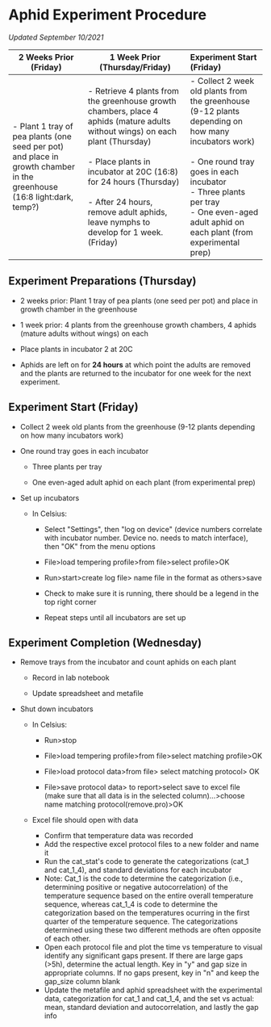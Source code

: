 # Aphid Experiment Procedure

*Updated September 10/2021*

| 2 Weeks Prior (Friday)                                       | 1 Week Prior (Thursday/Friday)                               | Experiment Start (Friday)                                    |
| ------------------------------------------------------------ | ------------------------------------------------------------ | :----------------------------------------------------------- |
| - Plant 1 tray of pea plants (one seed per pot) and place in growth chamber in the greenhouse (16:8 light:dark, temp?) | - Retrieve 4 plants from the greenhouse growth chambers, place 4 aphids (mature adults without wings) on each plant (Thursday) <br /><br /> - Place plants in incubator at 20C (16:8) for 24 hours (Thursday)<br /><br /> - After 24 hours, remove adult aphids, leave nymphs to develop for 1 week. (Friday) | - Collect 2 week old plants from the greenhouse (9-12 plants depending on how many incubators work) <br /><br /> - One round tray goes in each incubator <br />	 - Three plants per tray <br /> 	- One even-aged adult aphid on     	    each plant (from experimental	    prep) |

 ## Experiment Preparations (Thursday) 

-   2 weeks prior: Plant 1 tray of pea plants (one seed per pot) and place in growth chamber in the greenhouse

-   1 week prior: 4 plants from the greenhouse growth chambers, 4 aphids (mature adults without wings) on each
-   Place plants in incubator 2 at 20C
    
-   Aphids are left on for **24 hours** at which point the adults are removed and the plants are returned to the incubator for one week for the next experiment.

## Experiment Start (Friday)

-   Collect 2 week old plants from the greenhouse (9-12 plants depending on how many incubators work)

-   One round tray goes in each incubator

    -   Three plants per tray

    -   One even-aged adult aphid on each plant (from experimental prep)

-   Set up incubators

    -   In Celsius:

        -   Select "Settings", then "log on device" (device numbers correlate with incubator number. Device no. needs to match interface), then "OK" from the menu options

        -   File>load tempering profile>from file>select profile>OK

        -   Run>start>create log file> name file in the format as others>save

        -   Check to make sure it is running, there should be a legend in the top right corner

        -   Repeat steps until all incubators are set up

## Experiment Completion (Wednesday)

-   Remove trays from the incubator and count aphids on each plant

    -   Record in lab notebook

    -   Update spreadsheet and metafile

-   Shut down incubators

    -   In Celsius:

        -   Run>stop

        -   File>load tempering profile>from file>select matching profile>OK

        -   File>load protocol data>from file> select matching protocol> OK

        -   File>save protocol data> to report>select save to excel file (make sure that all data is in the selected column)\...\>choose name matching protocol(remove.pro)>OK

    -   Excel file should open with data

        -   Confirm that temperature data was recorded
        -   Add the respective excel protocol files to a new folder and name it
        -   Run the cat_stat's code to generate the categorizations (cat_1 and cat_1_4), and standard deviations for each incubator
        -   Note: Cat_1 is the code to determine the categorization (i.e., determining positive or negative autocorrelation) of the temperature sequence based on the entire overall temperature sequence, whereas cat_1_4 is code to determine the categorization based on the temperatures ocurring in the first quarter of the temperature sequence. The categorizations determined using these two different methods are often opposite of each other. 
        -   Open each protocol file and plot the time vs temperature to visual identify any significant gaps present. If there are large gaps (>5h), determine the actual length. Key in "y" and gap size in appropriate columns. If no gaps present, key in "n" and keep the gap_size column blank
        -   Update the metafile and aphid spreadsheet with the experimental data, categorization for cat_1 and cat_1_4, and the set vs actual: mean, standard deviation and autocorrelation, and lastly the gap info 
